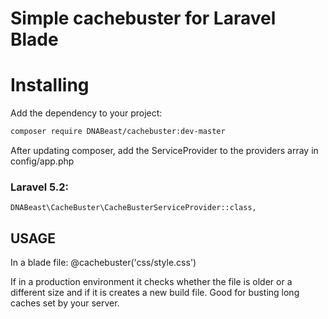 Simple cachebuster for Laravel Blade
========


Installing
==========

Add the dependency to your project:

```bash
composer require DNABeast/cachebuster:dev-master
```

After updating composer, add the ServiceProvider to the providers array in config/app.php

### Laravel 5.2:

```
DNABeast\CacheBuster\CacheBusterServiceProvider::class,
```

## USAGE
In a blade file:
@cachebuster('css/style.css')

If in a production environment it checks whether the file is older or a different size and if it is creates a new build file. Good for busting long caches set by your server.